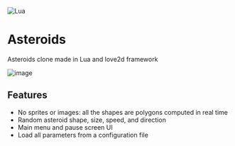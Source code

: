 ![Lua](https://img.shields.io/badge/lua-%232C2D72.svg?style=for-the-badge&logo=lua&logoColor=white)

# Asteroids
Asteroids clone made in Lua and love2d framework

![image](https://media.discordapp.net/attachments/852072321677525012/1212167285247316040/image.png?ex=65f0d9c1&is=65de64c1&hm=3e4ddb7366fa91762f6a8dc97cbf64180b058e196513b9e4c975264e5e792cc3&=&format=webp&quality=lossless&width=810&height=439)

## Features

- No sprites or images: all the shapes are polygons computed in real time
- Random asteroid shape, size, speed, and direction
- Main menu and pause screen UI
- Load all parameters from a configuration file
